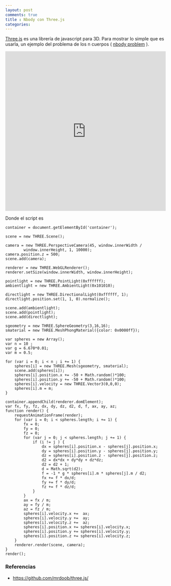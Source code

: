 ```yaml
---
layout: post
comments: true
title : Nbody con Three.js
categories:
---
```


[Three.js](http://mrdoob.github.com/three.js/) es una librería de javascript para 3D.
Para mostrar lo simple que es usarla, un ejemplo del problema de los n cuerpos ( [nbody problem](http://en.wikipedia.org/wiki/N-body_problem) ).

<iframe style="width: 100%; height: 500px" src="http://jsfiddle.net/juanpablo/nj8Mm/embedded/result" allowfullscreen="allowfullscreen" frameborder="0"></iframe>

Donde el script es

    container = document.getElementById('container');

    scene = new THREE.Scene();

    camera = new THREE.PerspectiveCamera(45, window.innerWidth /
            window.innerHeight, 1, 10000);
    camera.position.z = 500;
    scene.add(camera);

    renderer = new THREE.WebGLRenderer();
    renderer.setSize(window.innerWidth, window.innerHeight);

    pointlight = new THREE.PointLight(0xffffff);
    ambientlight = new THREE.AmbientLight(0x101010);

    directlight = new THREE.DirectionalLight(0xffffff, 1);
    directlight.position.set(1, 1, 0).normalize();

    scene.add(ambientlight);
    scene.add(pointlight);
    scene.add(directlight);

    sgeometry = new THREE.SphereGeometry(3,16,16);
    smaterial = new THREE.MeshPhongMaterial({color: 0x0000ff});

    var spheres = new Array();
    var n = 10 ;
    var g = 6.670*0.01;
    var m = 0.5;

    for (var i = 0; i < n ; i += 1) {
        spheres[i] = new THREE.Mesh(sgeometry, smaterial);
        scene.add(spheres[i]);
        spheres[i].position.x += -50 + Math.random()*100;
        spheres[i].position.y += -50 + Math.random()*100;
        spheres[i].velocity = new THREE.Vector3(0,0,0);
        spheres[i].m = m;
    }

    container.appendChild(renderer.domElement);
    var fx, fy, fz, dx, dy, dz, d2, d, f, ax, ay, az;
    function render() {
        requestAnimationFrame(render);
        for (var i = 0; i < spheres.length; i += 1) {
            fx = 0;
            fy = 0;
            fz = 0;
            for (var j = 0; j < spheres.length; j += 1) {
                if (i != j ) {
                    dx = spheres[i].position.x - spheres[j].position.x;
                    dy = spheres[i].position.y - spheres[j].position.y;
                    dz = spheres[i].position.z - spheres[j].position.z;
                    d2 = dx*dx + dy*dy + dz*dz;
                    d2 = d2 + 1;
                    d = Math.sqrt(d2);
                    f = -1 * g * spheres[i].m * spheres[j].m / d2;
                    fx += f * dx/d;
                    fy += f * dy/d;
                    fz += f * dz/d;
                }
            }
            ax = fx / m;
            ay = fy / m;
            az = fz / m;
            spheres[i].velocity.x +=  ax;
            spheres[i].velocity.y +=  ay;
            spheres[i].velocity.z +=  az;
            spheres[i].position.x += spheres[i].velocity.x;
            spheres[i].position.y += spheres[i].velocity.y;
            spheres[i].position.z += spheres[i].velocity.z;
        }
        renderer.render(scene, camera);
    }
    render();

### Referencias

* https://github.com/mrdoob/three.js/
